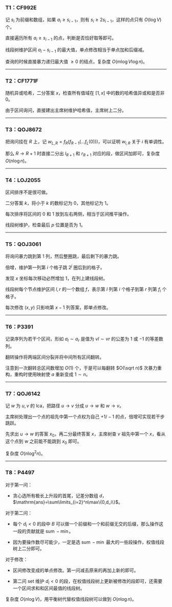 ### T1：CF992E

记 $s_i$ 为前缀和数组，如果 $a_i\ge s_{i-1}$，则有 $s_i\ge2s_{i-1}$，这样的点只有 $O(\log V)$ 个。

直接遍历所有 $a_i\ge s_{i-1}$ 的点，判断是否恰好取等即可。

线段树维护区间 $a_i-s_{i-1}$ 的最大值，单点修改相当于单点加和后缀减。

查询的时候直接暴力递归最大值 $\ge 0$ 的结点，复杂度 $O(m\log V\log n)$。

---

### T2：CF1771F

随机异或哈希，二分答案 $x$，检查所有值域在 $[1,x]$ 中的数的哈希值异或和是否非 $0$。

由于区间询问，直接建出主席树维护哈希值，主席树上二分。

---

### T3：QOJ8672

把询问挂在 $R$ 上，记 $w_{L,R}=f_R(f_{R-1}(\dots f_L(0)))$，可以证明 $w_{i,R}$ 关于 $i$ 有单调性。

那么 $R\to R+1$ 时直接二分出 $l_{R+1}$ 和 $r_{R+1}$ 对应的段，做区间加即可，复杂度 $O(n\log n)$。

---

### T4：LOJ2055

区间排序不是很可做。

二分答案 $k$，将小于 $k$ 的数标记为 $0$，其他标记为 $1$。

每次排序将区间的 $0$ 和 $1$ 放到左右两侧，相当于区间推平操作。

线段树维护，检查最后 $p$ 位置是否为 $1$。

---

### T5：QOJ3061

将询问暴力跳到第 $1$ 列，然后整圈跳，最后剩下的暴力跳。

倍增，维护第一列第 $i$ 个格子跳 $2^j$ 圈后到的格子。

发现 $x$ 坐标每次移动必然增加 $1$，在列上建线段树。

线段树每个节点维护区间 $l,r$ 的一个数组 $f$，表示第 $l$ 列第 $i$ 个格子到第 $r$ 列第 $f_i$ 个格子。

每次修改 $(x,y)$ 只影响第 $x-1$ 列答案，即单点修改。

---

### T6：P3391

记录序列为若干个区间，形如 $a_l\sim a_r$ 是值为 $vl\sim vr$ 的公差为 $1$ 或 $-1$ 的等差数列。

翻转操作将两端区间分裂并将中间所有区间翻转。

注意到一次翻转总区间数增加 $O(1)$ 个，于是可以每翻转 $O(\sqrt n)$ 次暴力重构，重构时使用映射使 $a$ 重新变成 $1\sim n$。

---

### T7：QOJ6142

记 $w$ 为 $u,v$ 的 lca，把路径 $u\to v$ 分成 $u\to w$ 和 $w\to v$。

主席树处理出一个点的祖先中第一个点权为自己 $+1/-1$ 的点，倍增可实现若干步跳跃。

先求出 $u\to w$ 的答案 $x_0$，再二分最终答案 $x$，主席树查 $v$ 祖先中第一个 $x$，看从这个点到 $w$ 之前能不能跳到 $x_0$ 即可。

复杂度 $O(n\log^2n)$。

---

### T8：P4497

对于第一问：

- 贪心选所有极长上升段的首尾，记差分数组 $d$，$\mathrm{ans}=\sum\limits_{i=2}^n\max\{0,d_i\}$。

对于第二问：

- 每个 $d_i<0$ 的段中 $B$ 可以做一个前缀和一个和前缀无交的后缀，那么操作这一段的贡献就是 $\operatorname{sum}-\min$。

- 因为要操作数尽可能少，一定是选 $\operatorname{sum}-\min$ 最大的一些段操作，权值线段树上二分即可。

对于修改：

- 区间修改变成的单点修改。第一问减去原来的再加上新的即可。

- 第二问 set 维护 $d_i<0$ 的段，在权值线段树上更新被修改的段即可，还需要一个区间求和和区间最值的线段树。

复杂度 $O(n\log V)$，用平衡树代替权值线段树可以做到 $O(n\log n)$。